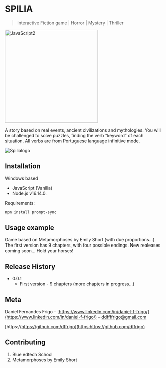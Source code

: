 # SPILIA
> Interactive Fiction game  | Horror | Mystery | Thriller

<img width="297" alt="JavaScript2" src="https://user-images.githubusercontent.com/102762000/168402369-133e598e-6dff-4dbd-bf18-35007efe9603.png">

A story based on real events, ancient civilizations and mythologies. You will be challenged to solve puzzles, finding the verb “keyword” of each situation.
All verbs are from Portuguese language infinitive mode.

![Spilialogo](https://user-images.githubusercontent.com/102762000/168400302-2e2dd256-42f5-411f-af56-f55a19efe878.png)

## Installation

Windows based
- JavaScript (Vanilla)
- Node.js v16.14.0.

Requirements:
```sh
npm install prompt-sync
```

## Usage example

Game based on Metamorphoses by Emily Short (with due proportions...).
The first version has 9 chapters, with four possible endings.
New realeases coming soon... Hold your horses!

## Release History

* 0.0.1
    * First version - 9 chapters (more chapters in progress...)

## Meta

Daniel Fernandes Frigo – [https://www.linkedin.com/in/daniel-f-frigo/](https://www.linkedin.com/in/daniel-f-frigo/) – ddffffrigo@gmail.com

[https://https://github.com/dffrigo](https:https://github.com/dffrigo)

## Contributing

1. Blue edtech School
2. Metamorphoses by Emily Short

<!-- Markdown link & img dfn's -->
